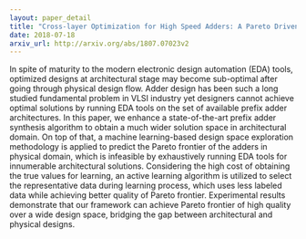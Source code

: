 ```yaml
---
layout: paper_detail
title: "Cross-layer Optimization for High Speed Adders: A Pareto Driven Machine Learning Approach"
date: 2018-07-18
arxiv_url: http://arxiv.org/abs/1807.07023v2
---
```


In spite of maturity to the modern electronic design automation (EDA) tools, optimized designs at architectural stage may become sub-optimal after going through physical design flow. Adder design has been such a long studied fundamental problem in VLSI industry yet designers cannot achieve optimal solutions by running EDA tools on the set of available prefix adder architectures. In this paper, we enhance a state-of-the-art prefix adder synthesis algorithm to obtain a much wider solution space in architectural domain. On top of that, a machine learning-based design space exploration methodology is applied to predict the Pareto frontier of the adders in physical domain, which is infeasible by exhaustively running EDA tools for innumerable architectural solutions. Considering the high cost of obtaining the true values for learning, an active learning algorithm is utilized to select the representative data during learning process, which uses less labeled data while achieving better quality of Pareto frontier. Experimental results demonstrate that our framework can achieve Pareto frontier of high quality over a wide design space, bridging the gap between architectural and physical designs.
